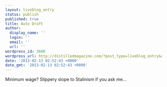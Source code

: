 ```yaml
---
layout: liveblog_entry
status: publish
published: true
title: Auto Draft
author:
  display_name: ''
  login: ''
  email: ''
  url: ''
wordpress_id: 3600
wordpress_url: http://distilledmagazine.com/?post_type=liveblog_entry&#038;p=3600
date: '2013-02-13 02:52:43 +0000'
date_gmt: '2013-02-13 02:52:43 +0000'
---
```

<p>Minimum wage? Slippery slope to Stalinism if you ask me...</p>
